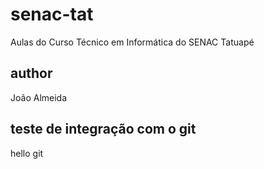 # senac-tat
Aulas do Curso Técnico em Informática do SENAC Tatuapé
## author
João Almeida
## teste de integração com o git
hello git